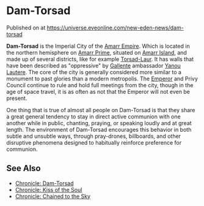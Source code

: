 # Dam-Torsad
Published on  at https://universe.eveonline.com/new-eden-news/dam-torsad

**Dam-Torsad** is the Imperial City of the [Amarr Empire](6BPFRy27fN4LnYlIyzvEwo).
Which is located in the northern hemisphere on
[Amarr Prime](bHRN1rfoBSiLCOFANsGI4), situated on
[Amarr Island](4wZzhhUMIfR4ziHGaMOiLJ), and made up of several
districts, like for example
[Torsad-Laur](2w4NAgugzCIUNDLfeIk0C8). It has walls that have been
described as "oppressive" by [Gallente](4bufc5OaK80rlo20Pez6gK) ambassador
[Yanou Lautere](5IsiBXSZHsr1GKxBJXsO61). The core of the city is generally
considered more similar to a monument to past glories than a modern
metropolis. The [Emperor](3Akx6UWUOJM90aQeaPgDtJ) and Privy
Council continue to rule and hold full
meetings from the city, though in the age of space travel, it is as
often as not that the Emperor will not even be present.

One thing that is true of almost all people on Dam-Torsad is that they
share a great general tendency to stay in direct active communion with
one another while in public, chanting, praying, or speaking loudly and
at great length. The environment of Dam-Torsad encourages this behavior
in both subtle and unsubtle ways, through pray-drones, billboards, and
other disruptive phenomena designed to habitually reinforce preference
for communion.

See Also
--------
-   [Chronicle: Dam-Torsad](7MEcKVNtmZOquibQbkNVYD)
-   [Chronicle: Kiss of the Soul](5A4jl55uXPK7BmVYs265gZ)
-   [Chronicle: Chained to the Sky](5dHoDzuRHMPK92LU582mIQ)
